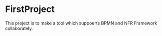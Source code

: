 # FirstProject
This project is to make a tool which suppoerts BPMN and NFR Framework collaborately.
